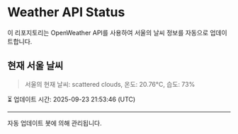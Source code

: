 
# Weather API Status

이 리포지토리는 OpenWeather API를 사용하여 서울의 날씨 정보를 자동으로 업데이트합니다.

## 현재 서울 날씨
> 서울의 현재 날씨: scattered clouds, 온도: 20.76°C, 습도: 73%

⏳ 업데이트 시간: 2025-09-23 21:53:46 (UTC)

---
자동 업데이트 봇에 의해 관리됩니다.
